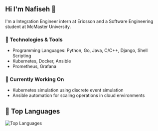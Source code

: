 ## Hi I'm Nafiseh 👋
I'm a Integration Engineer intern at Ericsson and a Software Engineering student at McMaster University.

### 🔧 Technologies & Tools
- Programming Languages: Python, Go, Java, C/C++, Django, Shell Scripting
- Kubernetes, Docker, Ansible
- Prometheus, Grafana

### 🔭 Currently Working On
- Kubernetes simulation using discrete event simulation
- Ansible automation for scaling operations in cloud environments



## 🚀 Top Languages
![Top Languages](https://github-readme-stats.vercel.app/api/top-langs/?username=v-nafiseh&layout=compact&theme=radical)
<!--
**v-nafiseh/v-nafiseh** is a ✨ _special_ ✨ repository because its `README.md` (this file) appears on your GitHub profile.

Here are some ideas to get you started:

- 🔭 I’m currently working on ...
- 🌱 I’m currently learning ...
- 👯 I’m looking to collaborate on ...
- 🤔 I’m looking for help with ...
- 💬 Ask me about ...
- 📫 How to reach me: ...
- 😄 Pronouns: ...
- ⚡ Fun fact: ...
-->

